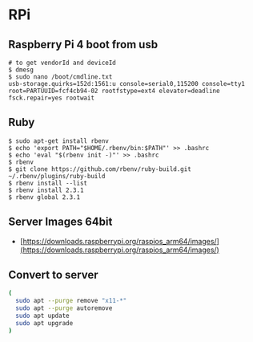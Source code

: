 # RPi

## Raspberry Pi 4 boot from usb

```shell
# to get vendorId and deviceId
$ dmesg
$ sudo nano /boot/cmdline.txt
usb-storage.quirks=152d:1561:u console=serial0,115200 console=tty1 root=PARTUUID=fcf4cb94-02 rootfstype=ext4 elevator=deadline fsck.repair=yes rootwait
```

## Ruby

```shell
$ sudo apt-get install rbenv
$ echo 'export PATH="$HOME/.rbenv/bin:$PATH"' >> .bashrc
$ echo 'eval "$(rbenv init -)"' >> .bashrc
$ rbenv
$ git clone https://github.com/rbenv/ruby-build.git ~/.rbenv/plugins/ruby-build
$ rbenv install --list
$ rbenv install 2.3.1
$ rbenv global 2.3.1
```

## Server Images 64bit

- [https://downloads.raspberrypi.org/raspios_arm64/images/](https://downloads.raspberrypi.org/raspios_arm64/images/)

## Convert to server
```bash
(
  sudo apt --purge remove "x11-*"
  sudo apt --purge autoremove
  sudo apt update
  sudo apt upgrade
)
```
